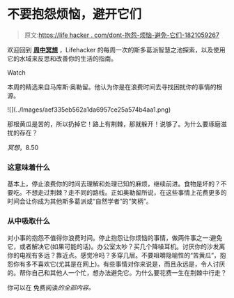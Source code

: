 # 不要抱怨烦恼，避开它们

> 原文:[https://life hacker . com/dont-抱怨-烦恼-避免-它们-1821059267](https://lifehacker.com/dont-complain-about-annoyances-avoid-them-1821059267)

欢迎回到 [**周中冥想**](http://lifehacker.com/tag/mid-week-meditations#_ga=2.170929957.440406047.1499703745-27973805.1434581949) ，Lifehacker 的每周一次的斯多葛派智慧之池探索，以及使用它的水域来反思和改善你的生活的指南。

Watch

本周的精选来自马库斯·奥勒留。他认为你是在浪费时间去寻找困扰你的事情的根源。

<section class="q35npn-0 MZtuu">![](../Images/aef335eb562a1da6957ce25a574b4aa1.png)

那根黄瓜是苦的，所以扔掉它！路上有荆棘，那就躲开！说够了。为什么要琢磨滋扰的存在？

*冥想*，8.50

</section>

### 这意味着什么

基本上，停止浪费你的时间去理解和处理已知的麻烦，继续前进。食物是坏的？不要吃。不想走过荆棘？走不同的路线。正如奥勒留所说，在这些事情上花费更多的时间会让你成为其他斯多葛派或“自然学者”的“笑柄”。

### 从中吸取什么

对小事的抱怨不值得你浪费时间。停止抱怨让你烦恼的事情，做两件事之一:避免它，或者解决它(如果可能的话)。办公室太吵？买几个降噪耳机。讨厌你的沙发离你的电视有多远？靠近点。感觉冷吗？多穿几层。不要咀嚼隐喻性的“苦黄瓜”，抱怨你有多不喜欢它(尤其是在网上)。有些事情对你来说是，而且永远是，令人讨厌的。帮你自己和其他人一个忙，想办法避免它。为什么要花费一生在荆棘中行走？

你可以在 免费阅读*的全部内容。*